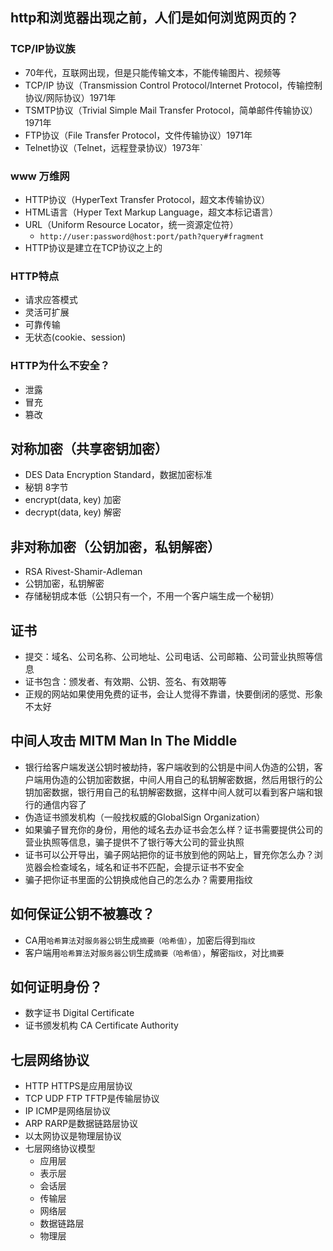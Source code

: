 ## http和浏览器出现之前，人们是如何浏览网页的？

### TCP/IP协议族
- 70年代，互联网出现，但是只能传输文本，不能传输图片、视频等
- TCP/IP 协议（Transmission Control Protocol/Internet Protocol，传输控制协议/网际协议）1971年
- TSMTP协议（Trivial Simple Mail Transfer Protocol，简单邮件传输协议）1971年
- FTP协议（File Transfer Protocol，文件传输协议）1971年
- Telnet协议（Telnet，远程登录协议）1973年`


### www 万维网
- HTTP协议（HyperText Transfer Protocol，超文本传输协议）
- HTML语言（Hyper Text Markup Language，超文本标记语言）
- URL（Uniform Resource Locator，统一资源定位符）
  - `http://user:password@host:port/path?query#fragment`
- HTTP协议是建立在TCP协议之上的

### HTTP特点
- 请求应答模式
- 灵活可扩展
- 可靠传输
- 无状态(cookie、session) 

### HTTP为什么不安全？
- 泄露
- 冒充
- 篡改


## 对称加密（共享密钥加密）
- DES Data Encryption Standard，数据加密标准
- 秘钥 8字节
- encrypt(data, key) 加密
- decrypt(data, key) 解密

## 非对称加密（公钥加密，私钥解密）
- RSA Rivest-Shamir-Adleman
- 公钥加密，私钥解密
- 存储秘钥成本低（公钥只有一个，不用一个客户端生成一个秘钥）

## 证书
- 提交：域名、公司名称、公司地址、公司电话、公司邮箱、公司营业执照等信息
- 证书包含：颁发者、有效期、公钥、签名、有效期等
- 正规的网站如果使用免费的证书，会让人觉得不靠谱，快要倒闭的感觉、形象不太好

## 中间人攻击 MITM Man In The Middle
- 银行给客户端发送公钥时被劫持，客户端收到的公钥是中间人伪造的公钥，客户端用伪造的公钥加密数据，中间人用自己的私钥解密数据，然后用银行的公钥加密数据，银行用自己的私钥解密数据，这样中间人就可以看到客户端和银行的通信内容了
- 伪造证书颁发机构（一般找权威的GlobalSign Organization）
- 如果骗子冒充你的身份，用他的域名去办证书会怎么样？证书需要提供公司的营业执照等信息，骗子提供不了银行等大公司的营业执照
- 证书可以公开导出，骗子网站把你的证书放到他的网站上，冒充你怎么办？浏览器会检查域名，域名和证书不匹配，会提示证书不安全
- 骗子把你证书里面的公钥换成他自己的怎么办？需要用指纹


## 如何保证公钥不被篡改？
- CA用`哈希算法`对`服务器公钥`生成`摘要（哈希值）`，加密后得到`指纹`
- 客户端用`哈希算法`对`服务器公钥`生成`摘要（哈希值）`，解密`指纹`，对比`摘要`


## 如何证明身份？
- 数字证书 Digital Certificate
- 证书颁发机构 CA Certificate Authority


## 七层网络协议

- HTTP HTTPS是应用层协议
- TCP UDP FTP TFTP是传输层协议
- IP ICMP是网络层协议
- ARP RARP是数据链路层协议
- 以太网协议是物理层协议
- 七层网络协议模型
  - 应用层
  - 表示层
  - 会话层
  - 传输层
  - 网络层
  - 数据链路层
  - 物理层
